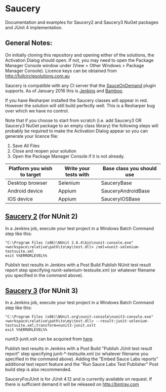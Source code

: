 # Saucery
Documentation and examples for Saucery2 and Saucery3 NuGet packages and JUnit 4 implementation.

## General Notes:
On initially cloning this repository and opening either of the solutions, the Activation Dialog should open.  If not, you may need to open the Package Manager Console window under (View > Other Windows > Package Manager Console).  Licence keys can be obtained from http://fullcirclesolutions.com.au

Saucery is compatible with any CI server that the [SauceOnDemand](https://github.com/jenkinsci/sauce-ondemand-plugin) plugin supports. As of January 2016 this is [Jenkins](http://jenkins-ci.org) and [Bamboo](https://www.atlassian.com/software/bamboo).

If you have Resharper installed the Saucery classes will appear in red.  However the solution will still build perfectly well.  This is a Resharper bug over which we have no control.

Note that if you choose to start from scratch (i.e. add Saucery3 OR Saucery3 NuGet package to an empty class library) the following steps will probably be required to make the Activation Dialog appear so you can generate your licence file:

1. Save All Files
2. Close and reopen your solution
3. Open the Package Manager Console if it is not already.


| Platform you wish to target | Write your tests with | Base class you should use |
| --------------------------- | --------------------- | ------------------------- | 
| Desktop browser             | Selenium              | SauceryBase               |
| Android device              | Appium                | SauceryAndroidBase        |
| IOS device                  | Appium                | SauceryIOSBase            |

## [Saucery 2](http://www.nuget.org/packages/saucery2) (for NUnit 2)

In a Jenkins job, execute your test project in a Windows Batch Command step like this:

    "C:\Program Files (x86)\NUnit 2.6.4\bin\nunit-console.exe" <workspace\relative\path\to\my\test.dll> /xml=nunit-selenium-testsuite.xml
    exit %%ERRORLEVEL%%

Publish test results in Jenkins with a Post Build Publish NUnit test result report step specifying nunit-selenium-testsuite.xml (or whatever filename you specified in the command above).

## [Saucery 3](http://www.nuget.org/packages/saucery3) (for NUnit 3)

In a Jenkins job, execute your test project in a Windows Batch Command step like this:

    "C:\Program Files (x86)\NUnit.org\nunit-console\nunit3-console.exe" <workspace\relative\path\to\my\test.dll> --result:junit-selenium-testsuite.xml;transform=nunit3-junit.xslt
    exit %%ERRORLEVEL%%


nunit3-junit.xslt can be acquired from [here](https://github.com/nunit/nunit-transforms/tree/master/nunit3-junit).
	
Publish test results in Jenkins with a Post Build "Publish JUnit test result report" step specifying junit-*-testsuite.xml (or whatever filename you specified in the command above).  Adding the "Embed Sauce Labs reports" additional test report feature and the "Run Sauce Labs Test Publisher" Post build step is also recommended.

SauceryForJUnit is for JUnit 4.12 and is currently available on request.  If there is sufficient demand it will be released on http://bintray.com

